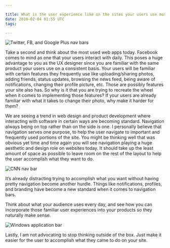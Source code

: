 ```yaml
---

title: What is the user experience like on the sites your users use most?
date: 2018-02-04 01:55 UTC
tags: 

---
```


![Twitter, FB, and Google Plus nav bars](https://lh6.googleusercontent.com/-aNSifsQ7isY/TiMf-1F7TgI/AAAAAAAAAWk/yig2saIKr_g/s560/navbarsSmall.png)

Take a second and think about the most used web apps today. Facebook comes to mind as one that your users interact with daily. This poses a huge advantage to you as the UX designer since you are familiar with the same product your users use on a consistent basis. Your users will be familiar with certain features they frequently use like uploading/sharing photos, adding friends, status updates, browsing the news feed, being aware of notifications, changing their profile picture, etc. Those are possibly features your site also has. So why is it that you are trying to recreate the wheel when it comes to implementing those features? If your users are already familiar with what it takes to change their photo, why make it harder for them?

We are seeing a trend in web design and product development where interacting with software in certain ways are becoming standard. Navigation always being on top rather than on the side is one. I personally believe that navigation serves one purpose, to help the user navigate to important and frequently used portions of the site. You might be thinking well that was obvious yet time and time again you will see navigation playing a huge aesthetic and design role on websites today. It should take up the least amount of space as possible to leave room on the rest of the layout to help the user accomplish what they want to do.

![CNN nav bar](https://lh5.googleusercontent.com/-SG-LYVmK4bw/TiMmQVRe0aI/AAAAAAAAAXA/x26-QPdca5k/s560/cnnNav.png)

It’s already distracting trying to accomplish what you want without having pretty navigation become another hurdle. Things like notifications, profiles, and branding have become a new standard when it comes to navigation bars.

Think about what your audience uses every day, and see how you can incorporate those familiar user experiences into your products so they naturally make sense.

![Windows application bar](https://lh6.googleusercontent.com/-AiOxisicwhU/TiMivtEfZLI/AAAAAAAAAW4/MS2KXqKZC1Y/s560/winstartbar.png)

Lastly, I am not advocating to stop thinking outside of the box. Just make it easier for the user to accomplish what they came to do on your site.